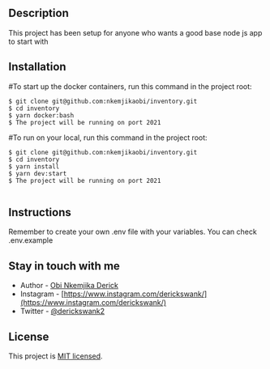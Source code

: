## Description

This project has been setup for anyone who wants a good base node js app to start with

## Installation
#To start up the docker containers, run this command in the project root:
```
$ git clone git@github.com:nkemjikaobi/inventory.git
$ cd inventory
$ yarn docker:bash
$ The project will be running on port 2021

```
#To run on your local, run this command in the project root:
```
$ git clone git@github.com:nkemjikaobi/inventory.git
$ cd inventory
$ yarn install
$ yarn dev:start
$ The project will be running on port 2021


```

## Instructions
Remember to create your own .env file with your variables. You can check .env.example

## Stay in touch with me
- Author - [Obi Nkemjika Derick](nkemjikaobi@gmail.com)
- Instagram - [https://www.instagram.com/derickswank/](https://www.instagram.com/derickswank/)
- Twitter - [@derickswank2](https://twitter.com/derickswank2)

## License

  This project is [MIT licensed](LICENSE).